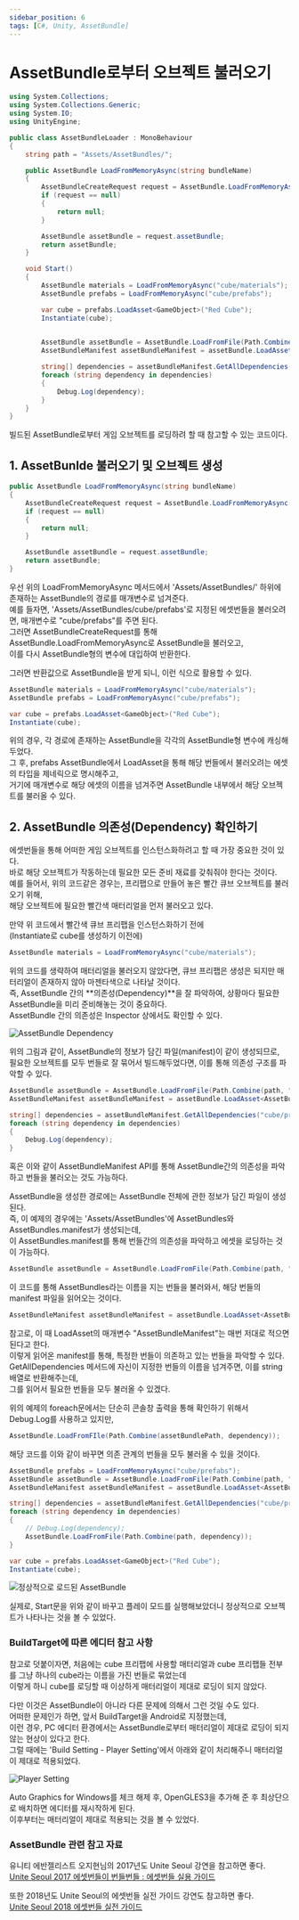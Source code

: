 ```yaml
---
sidebar_position: 6
tags: [C#, Unity, AssetBundle]
---
```


# AssetBundle로부터 오브젝트 불러오기

```C#
using System.Collections;
using System.Collections.Generic;
using System.IO;
using UnityEngine;

public class AssetBundleLoader : MonoBehaviour
{
    string path = "Assets/AssetBundles/";

    public AssetBundle LoadFromMemoryAsync(string bundleName)
    {
        AssetBundleCreateRequest request = AssetBundle.LoadFromMemoryAsync(File.ReadAllBytes(path + bundleName));
        if (request == null)
        {
            return null;
        }

        AssetBundle assetBundle = request.assetBundle;
        return assetBundle;
    }

    void Start()
    {
        AssetBundle materials = LoadFromMemoryAsync("cube/materials");
        AssetBundle prefabs = LoadFromMemoryAsync("cube/prefabs");

        var cube = prefabs.LoadAsset<GameObject>("Red Cube");
        Instantiate(cube);

        
        AssetBundle assetBundle = AssetBundle.LoadFromFile(Path.Combine(path, "AssetBundles"));
        AssetBundleManifest assetBundleManifest = assetBundle.LoadAsset<AssetBundleManifest>("AssetBundleManifest");

        string[] dependencies = assetBundleManifest.GetAllDependencies("cube/prefabs");
        foreach (string dependency in dependencies)
        {
            Debug.Log(dependency);
        }
    }
}
```

빌드된 AssetBundle로부터 게임 오브젝트를 로딩하려 할 때 참고할 수 있는 코드이다.

## 1. AssetBunlde 불러오기 및 오브젝트 생성

```C#
public AssetBundle LoadFromMemoryAsync(string bundleName)
{
    AssetBundleCreateRequest request = AssetBundle.LoadFromMemoryAsync(File.ReadAllBytes(path + bundleName));
    if (request == null)
    {
        return null;
    }

    AssetBundle assetBundle = request.assetBundle;
    return assetBundle;
}
```

우선 위의 LoadFromMemoryAsync 메서드에서 'Assets/AssetBundles/' 하위에 존재하는 AssetBundle의 경로를 매개변수로 넘겨준다.<br />
예를 들자면, 'Assets/AssetBundles/cube/prefabs'로 지정된 에셋번들을 불러오려면, 매개변수로 "cube/prefabs"를 주면 된다.<br />
그러면 AssetBundleCreateRequest를 통해 AssetBundle.LoadFromMemoryAsync로 AssetBundle을 불러오고,<br />
이를 다시 AssetBundle형의 변수에 대입하여 반환한다.

그러면 반환값으로 AssetBundle을 받게 되니, 이런 식으로 활용할 수 있다.

```C#
AssetBundle materials = LoadFromMemoryAsync("cube/materials");
AssetBundle prefabs = LoadFromMemoryAsync("cube/prefabs");

var cube = prefabs.LoadAsset<GameObject>("Red Cube");
Instantiate(cube);
```

위의 경우, 각 경로에 존재하는 AssetBundle을 각각의 AssetBundle형 변수에 캐싱해두었다.<br />
그 후, prefabs AssetBundle에서 LoadAsset을 통해 해당 번들에서 불러오려는 에셋의 타입을 제네릭으로 명시해주고,<br />
거기에 매개변수로 해당 에셋의 이름을 넘겨주면 AssetBundle 내부에서 해당 오브젝트를 불러올 수 있다.

## 2. AssetBundle 의존성(Dependency) 확인하기

에셋번들을 통해 어떠한 게임 오브젝트를 인스턴스화하려고 할 때 가장 중요한 것이 있다.<br />
바로 해당 오브젝트가 작동하는데 필요한 모든 준비 재료를 갖춰줘야 한다는 것이다.<br />
예를 들어서, 위의 코드같은 경우는, 프리팹으로 만들어 놓은 빨간 큐브 오브젝트를 불러오기 위해, <br />
해당 오브젝트에 필요한 빨간색 매터리얼을 먼저 불러오고 있다.

만약 위 코드에서 빨간색 큐브 프리팹을 인스턴스화하기 전에<br />
(Instantiate로 cube를 생성하기 이전에)

```C#
AssetBundle materials = LoadFromMemoryAsync("cube/materials");
```

위의 코드를 생략하여 매터리얼을 불러오지 않았다면, 큐브 프리팹은 생성은 되지만 매터리얼이 존재하지 않아 마젠타색으로 나타날 것이다.<br />
즉, AssetBundle 간의 **의존성(Dependency)**을 잘 파악하여, 상황마다 필요한 AssetBundle을 미리 준비해놓는 것이 중요하다.<br />
AssetBundle 간의 의존성은 Inspector 상에서도 확인할 수 있다.

![AssetBundle Dependency](Images/assetbundle6.png)

위의 그림과 같이, AssetBundle의 정보가 담긴 파일(manifest)이 같이 생성되므로, <br />
필요한 오브젝트를 모두 번들로 잘 묶어서 빌드해두었다면, 이를 통해 의존성 구조를 파악할 수 있다.

```C#
AssetBundle assetBundle = AssetBundle.LoadFromFile(Path.Combine(path, "AssetBundles"));
AssetBundleManifest assetBundleManifest = assetBundle.LoadAsset<AssetBundleManifest>("AssetBundleManifest");

string[] dependencies = assetBundleManifest.GetAllDependencies("cube/prefabs");
foreach (string dependency in dependencies)
{
    Debug.Log(dependency);
}
```

혹은 이와 같이 AssetBundleManifest API를 통해 AssetBundle간의 의존성을 파악하고 번들을 불러오는 것도 가능하다.

AssetBundle을 생성한 경로에는 AssetBundle 전체에 관한 정보가 담긴 파일이 생성된다. <br />
즉, 이 예제의 경우에는 'Assets/AssetBundles'에 AssetBundles와 AssetBundles.manifest가 생성되는데,<br />
이 AssetBundles.manifest를 통해 번들간의 의존성을 파악하고 에셋을 로딩하는 것이 가능하다.

```C#
AssetBundle assetBundle = AssetBundle.LoadFromFile(Path.Combine(path, "AssetBundles"));
```

이 코드를 통해 AssetBundles라는 이름을 지는 번들을 불러와서, 해당 번들의 manifest 파일을 읽어오는 것이다.

```C#
AssetBundleManifest assetBundleManifest = assetBundle.LoadAsset<AssetBundleManifest>("AssetBundleManifest");
```

참고로, 이 때 LoadAsset의 매개변수 "AssetBundleManifest"는 매번 저대로 적으면 된다고 한다.<br />
이렇게 읽어온 manifest를 통해, 특정한 번들이 의존하고 있는 번들을 파악할 수 있다.<br />
GetAllDependencies 메서드에 자신이 지정한 번들의 이름을 넘겨주면, 이를 string 배열로 반환해주는데,<br />
그를 읽어서 필요한 번들을 모두 불러올 수 있겠다.

위의 예제의 foreach문에서는 단순히 콘솔창 출력을 통해 확인하기 위해서 Debug.Log를 사용하고 있지만,<br />

```C#
AssetBundle.LoadFromFIle(Path.Combine(assetBundlePath, dependency));
```

해당 코드를 이와 같이 바꾸면 의존 관계의 번들을 모두 불러올 수 있을 것이다.

```C#
AssetBundle prefabs = LoadFromMemoryAsync("cube/prefabs");
AssetBundle assetBundle = AssetBundle.LoadFromFile(Path.Combine(path, "AssetBundles"));
AssetBundleManifest assetBundleManifest = assetBundle.LoadAsset<AssetBundleManifest>("AssetBundleManifest");

string[] dependencies = assetBundleManifest.GetAllDependencies("cube/prefabs");
foreach (string dependency in dependencies)
{
    // Debug.Log(dependency);
    AssetBundle.LoadFromFile(Path.Combine(path, dependency));
}

var cube = prefabs.LoadAsset<GameObject>("Red Cube");
Instantiate(cube);
```

![정상적으로 로드된 AssetBundle](Images/assetbundle8.png)

실제로, Start문을 위와 같이 바꾸고 플레이 모드를 실행해보았더니 정상적으로 오브젝트가 나타나는 것을 볼 수 있었다.


### BuildTarget에 따른 에디터 참고 사항

참고로 덧붙이자면, 처음에는 cube 프리팹에 사용할 매터리얼과 cube 프리팹들 전부를 그냥 하나의 cube라는 이름을 가진 번들로 묶었는데<br />
이렇게 하니 cube를 로딩할 때 이상하게 매터리얼이 제대로 로딩이 되지 않았다.

다만 이것은 AssetBundle이 아니라 다른 문제에 의해서 그런 것일 수도 있다.<br />
어떠한 문제인가 하면, 앞서 BuildTarget을 Android로 지정했는데,<br />
이런 경우, PC 에디터 환경에서는 AssetBundle로부터 매터리얼이 제대로 로딩이 되지 않는 현상이 있다고 한다.<br />
그럴 때에는 'Build Setting - Player Setting'에서 아래와 같이 처리해주니 매터리얼이 제대로 적용되었다.

![Player Setting](Images/assetbundle7.png)

Auto Graphics for Windows를 체크 해제 후, OpenGLES3을 추가해 준 후 최상단으로 배치하면 에디터를 재시작하게 된다.<br />
이후부터는 매터리얼이 제대로 적용되는 것을 볼 수 있었다.


### AssetBundle 관련 참고 자료

유니티 에반젤리스트 오지현님의 2017년도 Unite Seoul 강연을 참고하면 좋다.<br />
[Unite Seoul 2017 에셋번들이 번들번들 : 에셋번들 실용 가이드](https://www.youtube.com/watch?v=Z9LrkQUDzJw)

또한 2018년도 Unite Seoul의 에셋번들 실전 가이드 강연도 참고하면 좋다.<br />
[Unite Seoul 2018 에셋번들 실전 가이드](https://www.youtube.com/watch?v=Lx61ZEKEvnQ)